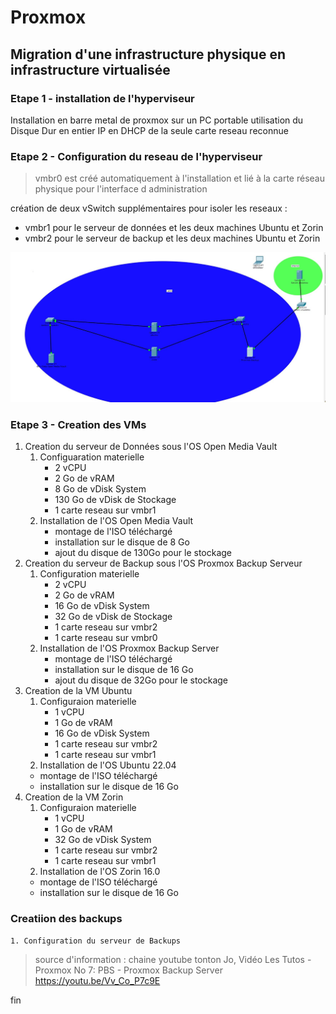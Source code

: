 # Proxmox

## Migration d'une infrastructure physique en infrastructure virtualisée

### Etape 1 - installation de l'hyperviseur
Installation en barre metal de proxmox sur un PC portable
utilisation du Disque Dur en entier
IP en DHCP de la seule carte reseau reconnue

### Etape 2 - Configuration du reseau de l'hyperviseur

> vmbr0 est créé automatiquement à l'installation et lié à la carte réseau physique pour l'interface d administration

création de deux vSwitch supplémentaires pour isoler les reseaux : 

- vmbr1 pour le serveur de données et les deux machines Ubuntu et Zorin
- vmbr2 pour le serveur de backup et les deux machines Ubuntu et Zorin

<p align="center">
<img src="/Images/Shema reseaux 1.jpg">
</p>

### Etape 3 - Creation des VMs

1. Creation du serveur de Données sous l'OS Open Media Vault
    1. Configuaration materielle
       - 2 vCPU
       - 2 Go de vRAM
       - 8 Go de vDisk System
       - 130 Go de vDisk de Stockage
       - 1 carte reseau sur vmbr1
    2. Installation de l'OS Open Media Vault
       - montage de l'ISO téléchargé
       - installation sur le disque de 8 Go
       - ajout du disque de 130Go pour le stockage
2. Creation du serveur de Backup sous l'OS Proxmox Backup Serveur
   1. Configuration materielle
       - 2 vCPU
       - 2 Go de vRAM
       - 16 Go de vDisk System
       - 32 Go de vDisk de Stockage
       - 1 carte reseau sur vmbr2
       - 1 carte reseau sur vmbr0
    1. Installation de l'OS Proxmox Backup Server
       - montage de l'ISO téléchargé
       - installation sur le disque de 16 Go
       - ajout du disque de 32Go pour le stockage
3. Creation de la VM Ubuntu
   1. Configuraion materielle
      - 1 vCPU
      - 1 Go de vRAM
      - 16 Go de vDisk System
      - 1 carte reseau sur vmbr2
      - 1 carte reseau sur vmbr1
    1. Installation de l'OS Ubuntu 22.04
      - montage de l'ISO téléchargé
      - installation sur le disque de 16 Go
4. Creation de la VM Zorin
   1. Configuraion materielle
      - 1 vCPU
      - 1 Go de vRAM
      - 32 Go de vDisk System
      - 1 carte reseau sur vmbr2
      - 1 carte reseau sur vmbr1
    1. Installation de l'OS Zorin 16.0
      - montage de l'ISO téléchargé
      - installation sur le disque de 16 Go

### Creatiion des backups
    1. Configuration du serveur de Backups

  > source d'information : chaine youtube tonton Jo, Vidéo Les Tutos - Proxmox No 7: PBS - Proxmox Backup Server
  > https://youtu.be/Vv_Co_P7c9E


  fin

   